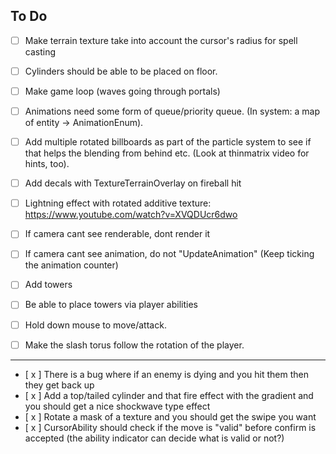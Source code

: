 ## To Do

- [  ] Make terrain texture take into account the cursor's radius for spell casting
- [  ] Cylinders should be able to be placed on floor.
- [  ] Make game loop (waves going through portals)
- [  ] Animations need some form of queue/priority queue. (In system: a map of entity -> AnimationEnum).
- [  ]  Add multiple rotated billboards as part of the particle system to see if that helps the blending from behind
  etc. (Look at thinmatrix video for hints, too).
- [  ]  Add decals with TextureTerrainOverlay on fireball hit
- [  ]  Lightning effect with rotated additive texture: https://www.youtube.com/watch?v=XVQDUcr6dwo
- [  ]  If camera cant see renderable, dont render it
- [  ]  If camera cant see animation, do not "UpdateAnimation" (Keep ticking the animation counter)
- [  ]  Add towers
- [  ]  Be able to place towers via player abilities


- [  ]  Hold down mouse to move/attack.
- [  ]  Make the slash torus follow the rotation of the player.

----

- [ x ]  There is a bug where if an enemy is dying and you hit them then they get back up
- [ x ]  Add a top/tailed cylinder and that fire effect with the gradient and you should get a nice shockwave type
  effect
- [ x ]  Rotate a mask of a texture and you should get the swipe you want
- [ x ]  CursorAbility should check if the move is "valid" before confirm is accepted (the ability indicator can decide
  what is valid or not?)